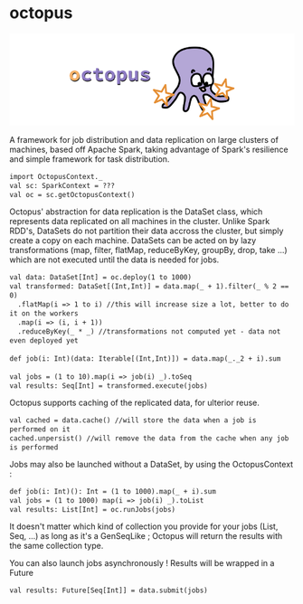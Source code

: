 # octopus

![alt tag](https://raw.githubusercontent.com/odusseys/octopus/master/octopus-header.png)

A framework for job distribution and data replication on large clusters of machines, based off Apache Spark, taking advantage of Spark's 
resilience and simple framework for task distribution. 

```
import OctopusContext._
val sc: SparkContext = ???
val oc = sc.getOctopusContext()
```

Octopus' abstraction for data replication is the DataSet class, which represents data replicated on all machines in the cluster. 
Unlike Spark RDD's, DataSets do not partition their data accross the cluster, but simply create a copy on each machine. 
DataSets can be acted on by lazy transformations (map, filter, flatMap, reduceByKey, groupBy, drop, take ...) which are not executed until the data is needed for jobs.

```
val data: DataSet[Int] = oc.deploy(1 to 1000)
val transformed: DataSet[(Int,Int)] = data.map(_ + 1).filter(_ % 2 == 0)
  .flatMap(i => 1 to i) //this will increase size a lot, better to do it on the workers 
  .map(i => (i, i + 1))
  .reduceByKey(_ * _) //transformations not computed yet - data not even deployed yet

def job(i: Int)(data: Iterable[(Int,Int)]) = data.map(_._2 + i).sum

val jobs = (1 to 10).map(i => job(i) _).toSeq
val results: Seq[Int] = transformed.execute(jobs)
```

Octopus supports caching of the replicated data, for ulterior reuse. 
```
val cached = data.cache() //will store the data when a job is performed on it
cached.unpersist() //will remove the data from the cache when any job is performed
```

Jobs may also be launched without a DataSet, by using the OctopusContext :

```
def job(i: Int)(): Int = (1 to 1000).map(_ + i).sum
val jobs = (1 to 1000) map(i => job(i) _).toList
val results: List[Int] = oc.runJobs(jobs)
```
It doesn't matter which kind of collection you provide for your jobs (List, Seq, ...) as long as it's a GenSeqLike ; Octopus will return the results with the same collection type.

You can also launch jobs asynchronously ! Results will be wrapped in a Future
```
val results: Future[Seq[Int]] = data.submit(jobs)
```
